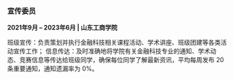 ### **宣传委员**  
**2021年9月 – 2023年6月 | 山东工商学院**  

班级宣传：负责策划并执行金融科技相关课程活动、学术讲座、班级团建等各类活动宣传工作；
信息传达：及时准确地将学院有关金融科技专业的通知、学术动态、竞赛信息等传达给班级同学，确保每位同学了解最新资讯，平均每周发布 20 条重要通知，通知遗漏率为 0%。
